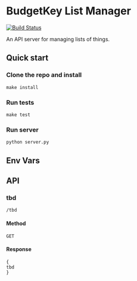 # BudgetKey List Manager

[![Build Status](https://travis-ci.org/OpenBudget/budgetkey-list-manager.svg?branch=master)](https://travis-ci.org/OpenBudget/budgetkey-list-manager)

An API server for managing lists of things.

## Quick start

### Clone the repo and install

`make install`

### Run tests

`make test`

### Run server

`python server.py`

## Env Vars

## API

### tbd

`/tbd`


#### Method

`GET`

#### Response

```javascript=
{
tbd
}
```
